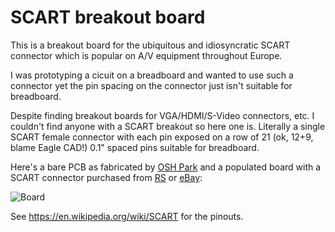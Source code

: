 # SCART breakout board

This is a breakout board for the ubiquitous and idiosyncratic SCART connector
which is popular on A/V equipment throughout Europe.

I was prototyping a cicuit on a breadboard and wanted to use such a connector
yet the pin spacing on the connector just isn't suitable for breadboard.

Despite finding breakout boards for VGA/HDMI/S-Video connectors, etc. I
couldn't find anyone with a SCART breakout so here one is. Literally a single
SCART female connector with each pin exposed on a row of 21 (ok, 12+9, blame
Eagle CAD!) 0.1" spaced pins suitable for breadboard.

Here's a bare PCB as fabricated by [OSH Park](https://oshpark.com) and a
populated board with a SCART connector purchased from [RS](http://rswww.com)
or [eBay](http://www.ebay.co.uk):

![Board](https://github.com/bodgit/scart-breakout/raw/master/breakout.jpg "Bare PCB and populated board")

See https://en.wikipedia.org/wiki/SCART for the pinouts.

